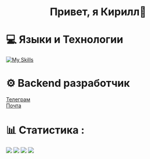 <h1 align="center">Привет, я Кирилл👋</h1>

# 💻 Языки и Технологии 
[![My Skills](https://skillicons.dev/icons?i=python,flask,fastapi,django,js,ts,html,css,bootstrap,react,sqlite,postgres,git)](https://skillicons.dev)

# ⚙️ Backend разработчик
<a href="https://t.me/nkirill_tg">Телеграм</a><br>
<a href="mailto:n17k17@yandex.ru">Почта</a>

# 📊 Статистика :
<!--<div style="width: 400px">
<img src="https://github-readme-stats.vercel.app/api?username=KrakenN7&theme=dark&hide_border=false&include_all_commits=true&count_private=false"><br>
<img src="https://github-readme-streak-stats.herokuapp.com/?user=KrakenN77&theme=dark&hide_border=false"><br>
<img src="https://github-readme-stats.vercel.app/api/top-langs/?username=KrakenN7&theme=dark&hide_border=false&include_all_commits=true&count_private=false&layout=compact"><br>
</div> -->

![](https://github-profile-summary-cards.vercel.app/api/cards/profile-details?username=KrakenN7&theme=dark)
![](https://github-profile-summary-cards.vercel.app/api/cards/most-commit-language?username=KrakenN7&theme=dark)
![](https://github-profile-summary-cards.vercel.app/api/cards/repos-per-language?username=KrakenN7&theme=dark)
![](https://github-profile-summary-cards.vercel.app/api/cards/stats?username=KrakenN7&theme=dark)
